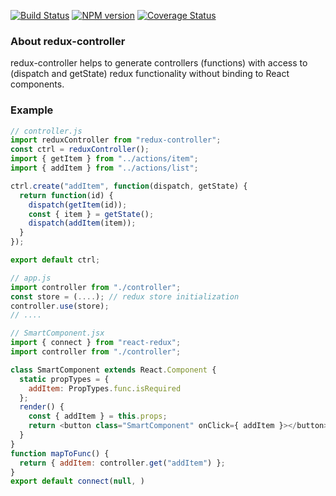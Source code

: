 [![Build Status](https://travis-ci.org/lexich/redux-controller.svg)](https://travis-ci.org/lexich/redux-controller)
[![NPM version](https://badge.fury.io/js/redux-controller.svg)](http://badge.fury.io/js/redux-controller)
[![Coverage Status](https://coveralls.io/repos/lexich/redux-controller/badge.png?branch=master)](https://coveralls.io/r/lexich/redux-controller?branch=master)

### About redux-controller
redux-controller helps to generate controllers (functions) with access to (dispatch and getState) redux functionality without binding to React components.

### Example

```javascript
// controller.js
import reduxController from "redux-controller";
const ctrl = reduxController();
import { getItem } from "../actions/item";
import { addItem } from "../actions/list";

ctrl.create("addItem", function(dispatch, getState) {
  return function(id) {
    dispatch(getItem(id));
    const { item } = getState();
    dispatch(addItem(item));
  }
});

export default ctrl;

// app.js
import controller from "./controller";
const store = (....); // redux store initialization
controller.use(store);
// ....

// SmartComponent.jsx
import { connect } from "react-redux";
import controller from "./controller";

class SmartComponent extends React.Component {
  static propTypes = {
    addItem: PropTypes.func.isRequired
  };
  render() {
    const { addItem } = this.props;
    return <button class="SmartComponent" onClick={ addItem }></button>
  }
}
function mapToFunc() {
  return { addItem: controller.get("addItem") };
}
export default connect(null, )

```
